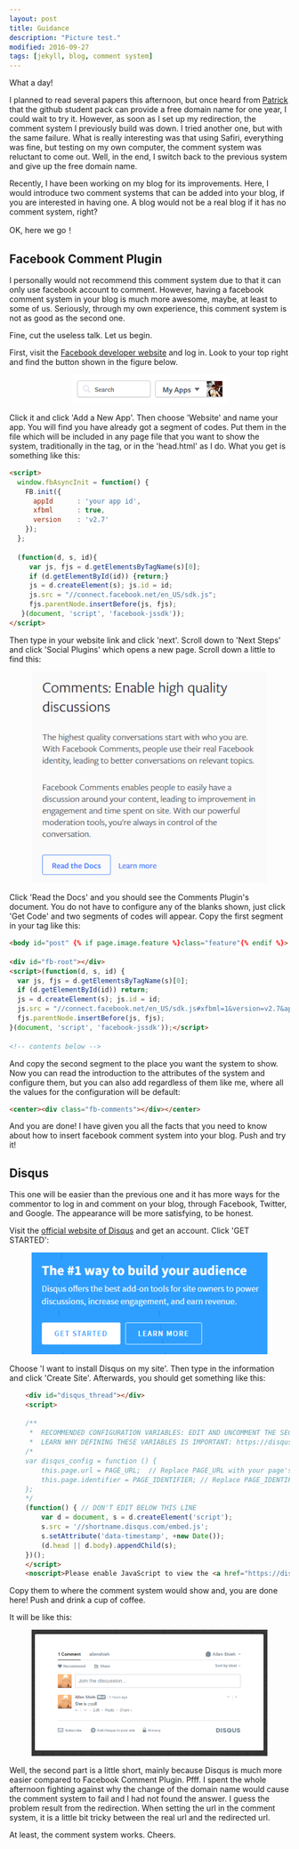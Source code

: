 ```yaml
---
layout: post
title: Guidance
description: "Picture test."
modified: 2016-09-27
tags: [jekyll, blog, comment system]
---
```


What a day!

I planned to read several papers this afternoon, but once heard from [Patrick](http://patrick-peng.me/) that the github student pack can provide a free domain name for one year, I could wait to try it. However, as soon as I set up my redirection, the comment system I previously build was down. I tried another one, but with the same failure. What is really interesting was that using Safiri, everything was fine, but testing on my own computer, the comment system was reluctant to come out. Well, in the end, I switch back to the previous system and give up the free domain name.

Recently, I have been working on my blog for its improvements. Here, I would introduce two comment systems that can be added into your blog, if you are interested in having one. A blog would not be a real blog if it has no comment system, right?

OK, here we go！

## Facebook Comment Plugin
I personally would not recommend this comment system due to that it can only use facebook account to comment. However, having a facebook comment system in your blog is much more awesome, maybe, at least to some of us. Seriously, through my own experience, this comment system is not as good as the second one.

Fine, cut the useless talk. Let us begin.

First, visit the [Facebook developer website](https://developers.facebook.com/) and log in. Look to your top right and find the button shown in the figure below.

<center>
<figure>
	<img src="/images/comment system/my apps.png" alt="">
</figure>
</center>

Click it and click 'Add a New App'. Then choose 'Website' and name your app. You will find you have already got a segment of codes. Put them in the file which will be included in any page file that you want to show the system, traditionally in the <body> tag, or in the 'head.html' as I do. What you get is something like this:

``` html
<script>
  window.fbAsyncInit = function() {
    FB.init({
      appId      : 'your app id',
      xfbml      : true,
      version    : 'v2.7'
    });
  };

  (function(d, s, id){
     var js, fjs = d.getElementsByTagName(s)[0];
     if (d.getElementById(id)) {return;}
     js = d.createElement(s); js.id = id;
     js.src = "//connect.facebook.net/en_US/sdk.js";
     fjs.parentNode.insertBefore(js, fjs);
   }(document, 'script', 'facebook-jssdk'));
</script>
```

Then type in your website link and click 'next'. Scroll down to 'Next Steps' and click 'Social Plugins' which opens a new page. Scroll down a little to find this:

<center>
<figure>
	<img src="/images/comment system/comments.png" alt="">
</figure>
</center>

Click 'Read the Docs' and you should see the Comments Plugin's document. You do not have to configure any of the blanks shown, just click 'Get Code' and two segments of codes will appear. Copy the first segment in your <body> tag like this:

``` html
<body id="post" {% if page.image.feature %}class="feature"{% endif %}>

<div id="fb-root"></div>
<script>(function(d, s, id) {
  var js, fjs = d.getElementsByTagName(s)[0];
  if (d.getElementById(id)) return;
  js = d.createElement(s); js.id = id;
  js.src = "//connect.facebook.net/en_US/sdk.js#xfbml=1&version=v2.7&appId=your app id";
  fjs.parentNode.insertBefore(js, fjs);
}(document, 'script', 'facebook-jssdk'));</script>

<!-- contents below -->
```

And copy the second segment to the place you want the system to show. Now you can read the introduction to the attributes of the system and configure them, but you can also add regardless of them like me, where all the values for the configuration will be default:

``` html
<center><div class="fb-comments"></div></center>
```

And you are done! I have given you all the facts that you need to know about how to insert facebook comment system into your blog. Push and try it!

## Disqus
This one will be easier than the previous one and it has more ways for the commentor to log in and comment on your blog, through Facebook, Twitter, and Google. The appearance will be more satisfying, to be honest.

Visit the [official website of Disqus](https://disqus.com/) and get an account. Click 'GET STARTED':

<center>
<figure>
	<img src="/images/comment system/get started.png" alt="">
</figure>
</center>

Choose 'I want to install Disqus on my site'. Then type in the information and click 'Create Site'. Afterwards, you should get something like this:

``` html
    <div id="disqus_thread"></div>
    <script>

    /**
     *  RECOMMENDED CONFIGURATION VARIABLES: EDIT AND UNCOMMENT THE SECTION BELOW TO INSERT DYNAMIC VALUES FROM YOUR PLATFORM OR CMS.
     *  LEARN WHY DEFINING THESE VARIABLES IS IMPORTANT: https://disqus.com/admin/universalcode/#configuration-variables */
    /*
    var disqus_config = function () {
        this.page.url = PAGE_URL;  // Replace PAGE_URL with your page's canonical URL variable
        this.page.identifier = PAGE_IDENTIFIER; // Replace PAGE_IDENTIFIER with your page's unique identifier variable
    };
    */
    (function() { // DON'T EDIT BELOW THIS LINE
        var d = document, s = d.createElement('script');
        s.src = '//shortname.disqus.com/embed.js';
        s.setAttribute('data-timestamp', +new Date());
        (d.head || d.body).appendChild(s);
    })();
    </script>
    <noscript>Please enable JavaScript to view the <a href="https://disqus.com/?ref_noscript">comments powered by Disqus.</a></noscript>
```

Copy them to where the comment system would show and, you are done here! Push and drink a cup of coffee.

It will be like this:

<center>
<figure>
	<img src="/images/comment system/disqus.png" alt="">
</figure>
</center>

Well, the second part is a little short, mainly because Disqus is much more easier compared to Facebook Comment Plugin. Pfff. I spent the whole afternoon fighting against why the change of the domain name would cause the comment system to fail and I had not found the answer. I guess the problem result from the redirection. When setting the url in the comment system, it is a little bit tricky between the real url and the redirected url.

At least, the comment system works. Cheers.
